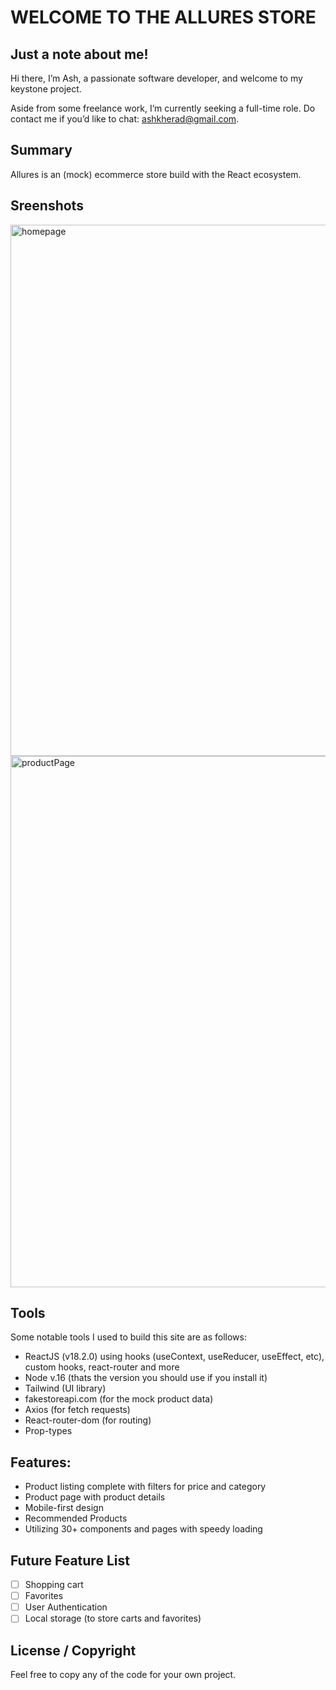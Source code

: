 # WELCOME TO THE ALLURES STORE

## Just a note about me!

Hi there, I’m Ash, a passionate software developer, and welcome to my keystone project.

Aside from some freelance work, I’m currently seeking a full-time role. Do contact me if you’d like to chat: ashkherad@gmail.com.

## Summary

Allures is an (mock) ecommerce store build with the React ecosystem.

## Sreenshots

<img width="850" alt="homepage" src="https://github.com/SimileDude/allures-store/assets/22677312/9710dcc5-e9ee-4992-93a4-1958d0045447">
<img width="850" alt="productPage" src="https://github.com/SimileDude/allures-store/assets/22677312/a13fedac-b1fc-4672-944f-3f4b74d774e6">

## Tools

Some notable tools I used to build this site are as follows:

- ReactJS (v18.2.0) using hooks (useContext, useReducer, useEffect, etc), custom hooks, react-router and more
- Node v.16 (thats the version you should use if you install it)
- Tailwind (UI library)
- fakestoreapi.com (for the mock product data)
- Axios (for fetch requests)
- React-router-dom (for routing)
- Prop-types

## Features:

- Product listing complete with filters for price and category
- Product page with product details
- Mobile-first design
- Recommended Products
- Utilizing 30+ components and pages with speedy loading

## Future Feature List

- [ ] Shopping cart
- [ ] Favorites
- [ ] User Authentication
- [ ] Local storage (to store carts and favorites)

## License / Copyright

Feel free to copy any of the code for your own project.

